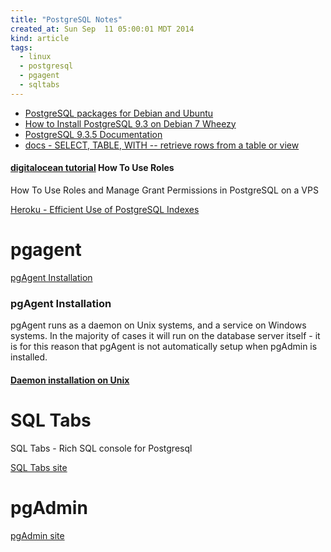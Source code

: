 ```yaml
---
title: "PostgreSQL Notes"
created_at: Sun Sep  11 05:00:01 MDT 2014
kind: article
tags: 
  - linux
  - postgresql
  - pgagent
  - sqltabs
---
```


* [PostgreSQL packages for Debian and Ubuntu](https://wiki.postgresql.org/wiki/Apt)
* [How to Install PostgreSQL 9.3 on Debian 7 Wheezy](http://www.pontikis.net/blog/postgresql-9-debian-7-wheezy)
* [PostgreSQL 9.3.5 Documentation](http://www.postgresql.org/docs/9.3/static/index.html)
* <a href="http://www.postgresql.org/docs/9.3/static/sql-select.html" target="_blank">docs - SELECT, TABLE, WITH -- retrieve rows from a table or view</a>



#### [digitalocean tutorial](https://www.digitalocean.com/community/tutorials/how-to-use-roles-and-manage-grant-permissions-in-postgresql-on-a-vps--2) How To Use Roles

How To Use Roles and Manage Grant Permissions in PostgreSQL on a VPS


<a href="https://devcenter.heroku.com/articles/postgresql-indexes" target="_blank">Heroku - Efficient Use of PostgreSQL Indexes</a>


# pgagent

<a href="http://www.pgadmin.org/docs/dev/pgagent-install.html" target="_blank">pgAgent Installation</a>

### pgAgent Installation

pgAgent runs as a daemon on Unix systems, and a service on Windows
systems. In the majority of cases it will run on the database server
itself - it is for this reason that pgAgent is not automatically setup
when pgAdmin is installed.

#### <a href="http://www.pgadmin.org/docs/dev/pgagent-install.html#daemon-installation-on-unix" target="_blank">Daemon installation on Unix</a>


# SQL Tabs

SQL Tabs -
Rich SQL console for Postgresql 

<a href="http://www.sqltabs.com/" target="_blank">SQL Tabs site</a>

# pgAdmin

<a href="http://www.pgadmin.org/" target="_blank">pgAdmin site</a>


<!--
html boilerplate
<a href="" target="_blank"></a>
<img src="" width="400px">
-->

